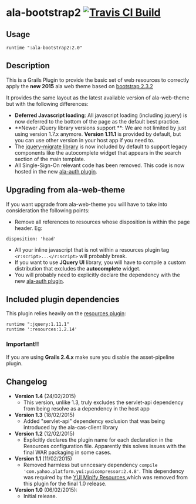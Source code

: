 # ala-bootstrap2 [![Travis CI Build](https://travis-ci.org/AtlasOfLivingAustralia/ala-bootstrap2.svg?branch=master)](https://travis-ci.org/AtlasOfLivingAustralia/ala-bootstrap2)

## Usage
```
runtime ":ala-bootstrap2:2.0"
```

## Description
This is a Grails Plugin to provide the basic set of web resources to correctly apply the **new 2015** ala web theme based on [bootstrap 2.3.2](http://bootstrapdocs.com/v2.3.2/docs/)

It provides the same layout as the latest available version of ala-web-theme but with the following differences:

- **Deferred Javascript loading**: All javascript loading (including jquery) is now deferred to the bottom of the page as the default best practice.
- **Newer JQuery library versions support **: We are not limited by just using version 1.7.x anymore. **Version 1.11.1** is provided by default, but you can use other version in your host app if you need to.
- The [jquery-migrate library](https://github.com/jquery/jquery-migrate/) is now included by default to support legacy components like the autocomplete widget that appears in the search section of the main template.
- All Single-Sign-On relevant code has been removed. This code is now hosted in the new [ala-auth plugin](https://github.com/AtlasOfLivingAustralia/ala-auth-plugin).

## Upgrading from ala-web-theme

If you want upgrade from ala-web-theme you will have to take into consideration the following points:

- Remove all references to resources whose disposition is within the page header. Eg:
```
disposition: 'head'
```
- All your inline javascript that is not within a resources plugin tag ```<r:script>...</r:script>``` will probably break.
- If you want to use **JQuery UI** library, you will have to compile a custom distribution that excludes the **autocomplete** widget.
- You will probably need to explicitly declare the dependency with the new [ala-auth plugin](https://github.com/AtlasOfLivingAustralia/ala-auth-plugin).

## Included plugin dependencies
This plugin relies heavily on the [resources plugin](http://grails.org/plugin/resources):
```
runtime ":jquery:1.11.1"
runtime ':resources:1.2.14'
```

### Important!!
If you are using **Grails 2.4.x** make sure you disable the asset-pipeline plugin.

## Changelog
- **Version 1.4** (24/02/2015)
  - This version, unlike 1.3, truly excludes the servlet-api dependency from being resolve as a dependency in the host app
- **Version 1.3** (18/02/2015)
  - Added "servlet-api" dependency exclusion that was being introduced by the ala-cas-client library
- **Version 1.2** (12/02/2015)
  - Explicitly declares the plugin name for each declaration in the Resources configuration file. Apparently this solves issues with the final WAR packaging in some cases.
- **Version 1.1** (11/02/2015)
  - Removed harmless but unncesary dependency ```compile 'com.yahoo.platform.yui:yuicompressor:2.4.8'```. This dependency was required by the [YUI Minify Resources ](http://grails.org/plugin/yui-minify-resources) which was removed from this plugin for the final 1.0 release.
- **Version 1.0** (06/02/2015):
  - Initial release.
